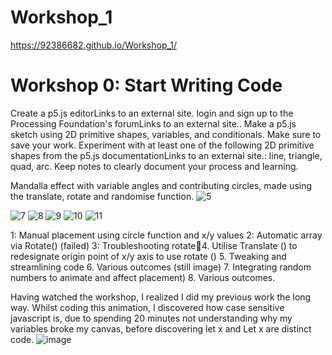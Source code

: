 # Workshop_1
https://92386682.github.io/Workshop_1/
# Workshop 0: Start Writing Code
Create a p5.js editorLinks to an external site. login and sign up to the Processing Foundation's forumLinks to an external site..
Make a p5.js sketch using 2D primitive shapes, variables, and conditionals. Make sure to save your work.
Experiment with at least one of the following 2D primitive shapes from the p5.js documentationLinks to an external site.: line, triangle, quad, arc.
Keep notes to clearly document your process and learning.

Mandalla effect with variable angles and contributing circles, made using the translate, rotate and randomise function.
![5](https://github.com/user-attachments/assets/9bfee581-11d8-4791-ab2c-7c0cd086b8fa)

![7](https://github.com/user-attachments/assets/7583a562-ee2b-4c50-88a6-5d2270683424)
![8](https://github.com/user-attachments/assets/23ba2be1-39da-4915-8b17-8fb3fa347232)
![9](https://github.com/user-attachments/assets/ef54d8dd-00e3-42ea-9b2d-5de8ede729e0)
![10](https://github.com/user-attachments/assets/fefe24ea-45bc-4b88-98f0-b6a4f528b17c)
![11](https://github.com/user-attachments/assets/22a25ede-ac4b-4c90-b71c-ea13ebf477a4)


1: Manual placement using circle function and x/y values
2: Automatic array via Rotate() (failed)
3: Troubleshooting rotate4. Utilise Translate () to redesignate origin point of x/y axis to use rotate ()
5. Tweaking and streamlining code
6. Various outcomes (still image)
7. Integrating random numbers to animate and affect placement)
8. Various outcomes.


Having watched the workshop, I realized I did my previous work the long way.
Whilst coding this animation, I discovered how case sensitive javascript is, due to spending 20 minutes not understanding why my variables broke my canvas, before discovering let x and Let x are distinct code.
![image](https://github.com/user-attachments/assets/42fa8b2a-5270-402b-857c-c3f1b98ed20a)
